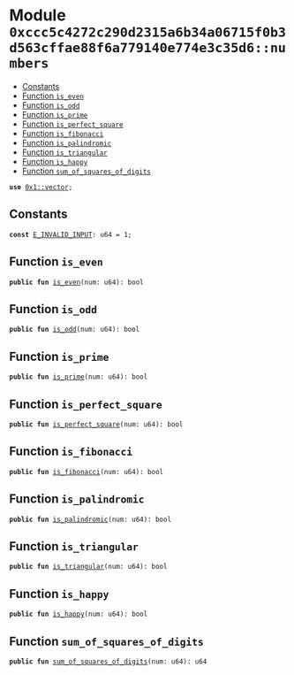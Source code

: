 
<a id="0xccc5c4272c290d2315a6b34a06715f0b3d563cffae88f6a779140e774e3c35d6_numbers"></a>

# Module `0xccc5c4272c290d2315a6b34a06715f0b3d563cffae88f6a779140e774e3c35d6::numbers`



-  [Constants](#@Constants_0)
-  [Function `is_even`](#0xccc5c4272c290d2315a6b34a06715f0b3d563cffae88f6a779140e774e3c35d6_numbers_is_even)
-  [Function `is_odd`](#0xccc5c4272c290d2315a6b34a06715f0b3d563cffae88f6a779140e774e3c35d6_numbers_is_odd)
-  [Function `is_prime`](#0xccc5c4272c290d2315a6b34a06715f0b3d563cffae88f6a779140e774e3c35d6_numbers_is_prime)
-  [Function `is_perfect_square`](#0xccc5c4272c290d2315a6b34a06715f0b3d563cffae88f6a779140e774e3c35d6_numbers_is_perfect_square)
-  [Function `is_fibonacci`](#0xccc5c4272c290d2315a6b34a06715f0b3d563cffae88f6a779140e774e3c35d6_numbers_is_fibonacci)
-  [Function `is_palindromic`](#0xccc5c4272c290d2315a6b34a06715f0b3d563cffae88f6a779140e774e3c35d6_numbers_is_palindromic)
-  [Function `is_triangular`](#0xccc5c4272c290d2315a6b34a06715f0b3d563cffae88f6a779140e774e3c35d6_numbers_is_triangular)
-  [Function `is_happy`](#0xccc5c4272c290d2315a6b34a06715f0b3d563cffae88f6a779140e774e3c35d6_numbers_is_happy)
-  [Function `sum_of_squares_of_digits`](#0xccc5c4272c290d2315a6b34a06715f0b3d563cffae88f6a779140e774e3c35d6_numbers_sum_of_squares_of_digits)


<pre><code><b>use</b> <a href="">0x1::vector</a>;
</code></pre>



<a id="@Constants_0"></a>

## Constants


<a id="0xccc5c4272c290d2315a6b34a06715f0b3d563cffae88f6a779140e774e3c35d6_numbers_E_INVALID_INPUT"></a>



<pre><code><b>const</b> <a href="numbers.md#0xccc5c4272c290d2315a6b34a06715f0b3d563cffae88f6a779140e774e3c35d6_numbers_E_INVALID_INPUT">E_INVALID_INPUT</a>: u64 = 1;
</code></pre>



<a id="0xccc5c4272c290d2315a6b34a06715f0b3d563cffae88f6a779140e774e3c35d6_numbers_is_even"></a>

## Function `is_even`



<pre><code><b>public</b> <b>fun</b> <a href="numbers.md#0xccc5c4272c290d2315a6b34a06715f0b3d563cffae88f6a779140e774e3c35d6_numbers_is_even">is_even</a>(num: u64): bool
</code></pre>



<a id="0xccc5c4272c290d2315a6b34a06715f0b3d563cffae88f6a779140e774e3c35d6_numbers_is_odd"></a>

## Function `is_odd`



<pre><code><b>public</b> <b>fun</b> <a href="numbers.md#0xccc5c4272c290d2315a6b34a06715f0b3d563cffae88f6a779140e774e3c35d6_numbers_is_odd">is_odd</a>(num: u64): bool
</code></pre>



<a id="0xccc5c4272c290d2315a6b34a06715f0b3d563cffae88f6a779140e774e3c35d6_numbers_is_prime"></a>

## Function `is_prime`



<pre><code><b>public</b> <b>fun</b> <a href="numbers.md#0xccc5c4272c290d2315a6b34a06715f0b3d563cffae88f6a779140e774e3c35d6_numbers_is_prime">is_prime</a>(num: u64): bool
</code></pre>



<a id="0xccc5c4272c290d2315a6b34a06715f0b3d563cffae88f6a779140e774e3c35d6_numbers_is_perfect_square"></a>

## Function `is_perfect_square`



<pre><code><b>public</b> <b>fun</b> <a href="numbers.md#0xccc5c4272c290d2315a6b34a06715f0b3d563cffae88f6a779140e774e3c35d6_numbers_is_perfect_square">is_perfect_square</a>(num: u64): bool
</code></pre>



<a id="0xccc5c4272c290d2315a6b34a06715f0b3d563cffae88f6a779140e774e3c35d6_numbers_is_fibonacci"></a>

## Function `is_fibonacci`



<pre><code><b>public</b> <b>fun</b> <a href="numbers.md#0xccc5c4272c290d2315a6b34a06715f0b3d563cffae88f6a779140e774e3c35d6_numbers_is_fibonacci">is_fibonacci</a>(num: u64): bool
</code></pre>



<a id="0xccc5c4272c290d2315a6b34a06715f0b3d563cffae88f6a779140e774e3c35d6_numbers_is_palindromic"></a>

## Function `is_palindromic`



<pre><code><b>public</b> <b>fun</b> <a href="numbers.md#0xccc5c4272c290d2315a6b34a06715f0b3d563cffae88f6a779140e774e3c35d6_numbers_is_palindromic">is_palindromic</a>(num: u64): bool
</code></pre>



<a id="0xccc5c4272c290d2315a6b34a06715f0b3d563cffae88f6a779140e774e3c35d6_numbers_is_triangular"></a>

## Function `is_triangular`



<pre><code><b>public</b> <b>fun</b> <a href="numbers.md#0xccc5c4272c290d2315a6b34a06715f0b3d563cffae88f6a779140e774e3c35d6_numbers_is_triangular">is_triangular</a>(num: u64): bool
</code></pre>



<a id="0xccc5c4272c290d2315a6b34a06715f0b3d563cffae88f6a779140e774e3c35d6_numbers_is_happy"></a>

## Function `is_happy`



<pre><code><b>public</b> <b>fun</b> <a href="numbers.md#0xccc5c4272c290d2315a6b34a06715f0b3d563cffae88f6a779140e774e3c35d6_numbers_is_happy">is_happy</a>(num: u64): bool
</code></pre>



<a id="0xccc5c4272c290d2315a6b34a06715f0b3d563cffae88f6a779140e774e3c35d6_numbers_sum_of_squares_of_digits"></a>

## Function `sum_of_squares_of_digits`



<pre><code><b>public</b> <b>fun</b> <a href="numbers.md#0xccc5c4272c290d2315a6b34a06715f0b3d563cffae88f6a779140e774e3c35d6_numbers_sum_of_squares_of_digits">sum_of_squares_of_digits</a>(num: u64): u64
</code></pre>
